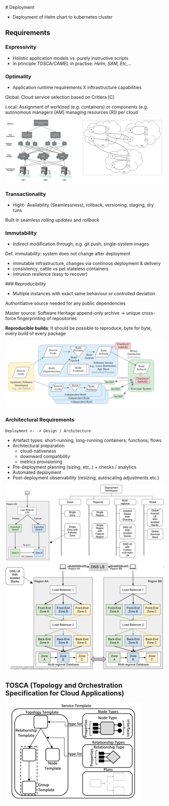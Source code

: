 # Deployment

- Deployment of Helm chart to kubernetes cluster

## Requirements

### Expressivity

- Holistic application models vs. purely instructive scripts
- In principle *TOSCA/CAMEL* in practise: *Helm, SAM, Etc,...*

### Optimality

- Application runtime requirements X inftrastructure capabilities

Global: Cloud service selection based on Critiera [C]

Local: Assignment of workload (e.g. containers) or components (e.g. autonomous managers [AM] managing resources [R]) per cloud

![](images/deployment/IMG_0331.jpeg)

### Transactionality

- Hight- Availability (Seamlessness), rollback, versioning, staging, dry runs

Built in seamless *rolling updates* and *rollback*

### Immutability

- Indirect modification through, e.g. git push, single-system images

Def. immutability: system does not change after deployment

- immutable infrastructure, changes via continous deployment & delivery
- consistency, cattle vs pet stateless containers
- intrusion resilence (easy to recover)

### Reproducibility

- Multiple instances with exact same behaviour or controlled deviation

Authoritiative source needed for any public dependencies

Master source: Software Heritage append-only archive
-> unique cross-force fingerprinting of repositories

**Reproducible builds**: It should be possible to reproduce, byte for byte, every build of every package

![](images/deployment/IMG_0330.jpeg)


### Architectural Requirements

    Deployment <- -> Design / Architecture

- Artefact types: short-running, long-running containers; functions; flows
- Architectural preparation
    - cloud-nativeness
    - downward compatibility
    - metrics provisioning
- Pre-deployment planning (sizing, etc,.) + checks / analytics
- Automated deployment
- Post-deployment observability (resizing, autoscaling adjustments etc.)

![](images/deployment/IMG_0332.jpeg)
![](images/deployment/IMG_0333.jpeg)

## TOSCA (Topology and Orchestration Specification for Cloud Applications)

![Topology Template](images/deployment/IMG_0334.png)
